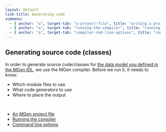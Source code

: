 ```yaml
---
layout: default
link-title: Generating code
submenu:
  - { anchor: "a", target-tab: "a-project-file", title: "writing a project file" }
  - { anchor: "a", target-tab: "running-the-compiler", title: "running the compiler" }
  - { anchor: "a", target-tab: "compiler-cmd-line-options", title: "command line options" }
---
```


## Generating source code (classes) <a name="a">&nbsp;</a>

In order to generate source code/classes for [the data model you defined in the MGen IDL](index_b_Basic_model.html), we use the MGen compiler. Before we run it, it needs to know:

 * Which module files to use
 * What code generators to use
 * Where to place the output

<div class="tabs"><a name="a">&nbsp;</a> 
  <ul>
      <li>
          <a tab-id="a-project-file" href="{{ site.baseurl }}/generating_source_code_tabs/a_project_file.html">An MGen project file</a>
      </li>
      <li>
          <a tab-id="running-the-compiler" href="{{ site.baseurl }}/generating_source_code_tabs/running_the_compiler.html">Running the compiler</a>
      </li>
      <li>
          <a tab-id="compiler-cmd-line-options" href="{{ site.baseurl }}/generating_source_code_tabs/command_line_args.html">Command line options</a>
      </li>
  </ul>
</div>

